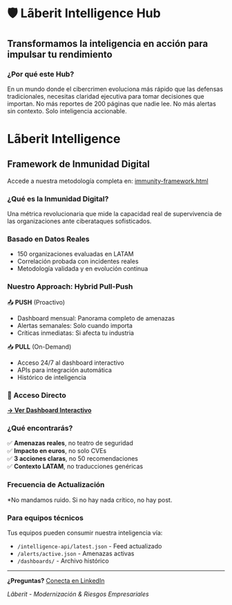 # 🛡️ Lãberit Intelligence Hub

## Transformamos la inteligencia en acción para impulsar tu rendimiento

### ¿Por qué este Hub?

En un mundo donde el cibercrimen evoluciona más rápido que las defensas tradicionales, necesitas claridad ejecutiva para tomar decisiones que importan. No más reportes de 200 páginas que nadie lee. No más alertas sin contexto. Solo inteligencia accionable.

# Lãberit Intelligence

## Framework de Inmunidad Digital

Accede a nuestra metodología completa en: 
[immunity-framework.html](https://percevals.github.io/Laberit-intelligence/immunity-framework.html)

### ¿Qué es la Inmunidad Digital?
Una métrica revolucionaria que mide la capacidad real de supervivencia 
de las organizaciones ante ciberataques sofisticados.

### Basado en Datos Reales
- 150 organizaciones evaluadas en LATAM
- Correlación probada con incidentes reales
- Metodología validada y en evolución continua

### Nuestro Approach: Hybrid Pull-Push

📤 **PUSH** (Proactivo)
- Dashboard mensual: Panorama completo de amenazas
- Alertas semanales: Solo cuando importa
- Críticas inmediatas: Si afecta tu industria

📥 **PULL** (On-Demand)  
- Acceso 24/7 al dashboard interactivo
- APIs para integración automática
- Histórico de inteligencia

### 🎯 Acceso Directo

**[→ Ver Dashboard Interactivo](./)**

### ¿Qué encontrarás?

✅ **Amenazas reales**, no teatro de seguridad  
✅ **Impacto en euros**, no solo CVEs  
✅ **3 acciones claras**, no 50 recomendaciones  
✅ **Contexto LATAM**, no traducciones genéricas  

### Frecuencia de Actualización

*No mandamos ruido. Si no hay nada crítico, no hay post.

### Para equipos técnicos

Tus equipos pueden consumir nuestra inteligencia vía:
- `/intelligence-api/latest.json` - Feed actualizado
- `/alerts/active.json` - Amenazas activas
- `/dashboards/` - Archivo histórico

---

**¿Preguntas?** [Conecta en LinkedIn](https://linkedin.com/in/percys)

*Lãberit - Modernización & Riesgos Empresariales*
